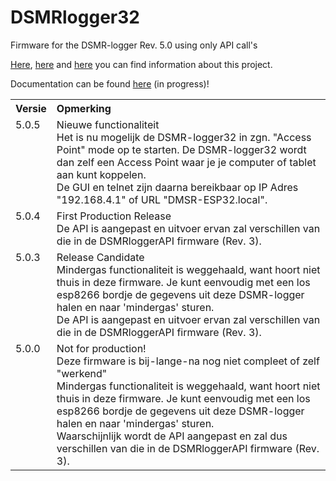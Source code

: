 # DSMRlogger32
Firmware for the DSMR-logger Rev. 5.0 using only API call's

[Here](https://willem.aandewiel.nl/index.php/2022/11/15/crisis-what-crisis/),
    [here](https://willem.aandewiel.nl/index.php/2019/04/09/dsmr-logger-v4-slimme-meter-uitlezer/) and
    [here](https://willem.aandewiel.nl/index.php/2020/02/28/restapis-zijn-hip-nieuwe-firmware-voor-de-dsmr-logger/)
          you can find information about this project.

Documentation can be found [here](https://mrwheel-docs.gitbook.io/dsmrlogger32/) (in progress)!

<table>
  <tr><th>Versie</th><th align="Left">Opmerking</th></tr>
  <tr>
    <td valign="top">5.0.5</td>
    <td>Nieuwe functionaliteit
        <br>Het is nu mogelijk de DSMR-logger32 in zgn. "Access Point"
        mode op te starten. De DSMR-logger32 wordt dan zelf een Access
        Point waar je je computer of tablet aan kunt koppelen.
        <br>De GUI en telnet zijn daarna bereikbaar op IP Adres "192.168.4.1" of
        URL "DMSR-ESP32.local".
    </td>
  </tr>
  <tr>
    <td valign="top">5.0.4</td>
    <td>First Production Release
        <br>De API is aangepast en uitvoer ervan zal verschillen van die in de 
        DSMRloggerAPI firmware (Rev. 3).
    </td>
  </tr>
  <tr>
    <td valign="top">5.0.3</td>
    <td>Release Candidate
        <br>Mindergas functionaliteit is weggehaald, want hoort niet thuis in deze firmware.
        Je kunt eenvoudig met een los esp8266 bordje de gegevens uit deze DSMR-logger halen en
        naar 'mindergas' sturen.
        <br>De API is aangepast en uitvoer ervan zal verschillen van die in de 
        DSMRloggerAPI firmware (Rev. 3).
    </td>
  </tr>
  <tr>
    <td valign="top">5.0.0</td>
    <td>Not for production!
        <br>Deze firmware is bij-lange-na nog niet compleet of zelf "werkend"
        <br>Mindergas functionaliteit is weggehaald, want hoort niet thuis in deze firmware.
        Je kunt eenvoudig met een los esp8266 bordje de gegevens uit deze DSMR-logger halen en
        naar 'mindergas' sturen.
        <br>Waarschijnlijk wordt de API aangepast en zal dus verschillen van die in de 
        DSMRloggerAPI firmware (Rev. 3).
    </td>
  </tr>
</table>
